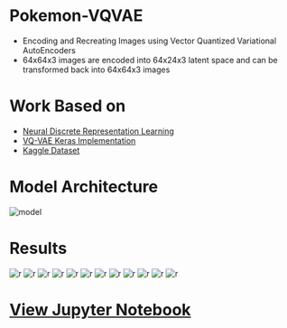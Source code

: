 # Pokemon-VQVAE
* Encoding and Recreating Images using Vector Quantized Variational AutoEncoders
* 64x64x3 images are encoded into 64x24x3 latent space and can be transformed back into 64x64x3 images

# Work Based on
* [Neural Discrete Representation Learning](https://arxiv.org/abs/1711.00937)
* [VQ-VAE Keras Implementation](https://github.com/HenningBuhl/VQ-VAE_Keras_Implementation)
* [Kaggle Dataset](https://www.kaggle.com/brilja/pokemon-mugshots-from-super-mystery-dungeon)

# Model Architecture
![model](https://raw.githubusercontent.com/vee-upatising/Pokemon-VQVAE/master/model.JPG)

# Results
![r](https://raw.githubusercontent.com/vee-upatising/Pokemon-VQVAE/master/results/label0.png)
![r](https://raw.githubusercontent.com/vee-upatising/Pokemon-VQVAE/master/results/label1.png)
![r](https://raw.githubusercontent.com/vee-upatising/Pokemon-VQVAE/master/results/image_2.png)
![r](https://raw.githubusercontent.com/vee-upatising/Pokemon-VQVAE/master/results/image_3.png)
![r](https://raw.githubusercontent.com/vee-upatising/Pokemon-VQVAE/master/results/image_4.png)
![r](https://raw.githubusercontent.com/vee-upatising/Pokemon-VQVAE/master/results/image_5.png)
![r](https://raw.githubusercontent.com/vee-upatising/Pokemon-VQVAE/master/results/image_6.png)
![r](https://raw.githubusercontent.com/vee-upatising/Pokemon-VQVAE/master/results/image_7.png)
![r](https://raw.githubusercontent.com/vee-upatising/Pokemon-VQVAE/master/results/image_8.png)
![r](https://raw.githubusercontent.com/vee-upatising/Pokemon-VQVAE/master/results/image_9.png)
![r](https://raw.githubusercontent.com/vee-upatising/Pokemon-VQVAE/master/results/image_0.png)
![r](https://raw.githubusercontent.com/vee-upatising/Pokemon-VQVAE/master/results/image_11.png)

# [View Jupyter Notebook](https://nbviewer.jupyter.org/github/vee-upatising/Pokemon-VQVAE/blob/master/VQVAE.ipynb)


